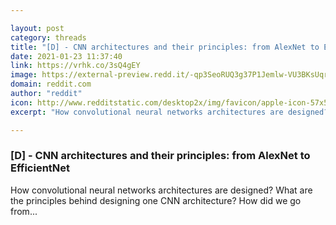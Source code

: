 ```yaml
---

layout: post
category: threads
title: "[D] - CNN architectures and their principles: from AlexNet to EfficientNet"
date: 2021-01-23 11:37:40
link: https://vrhk.co/3sQ4gEY
image: https://external-preview.redd.it/-qp3SeoRUQ3g37P1Jemlw-VU3BKsUqrCtUjhNM-O3sM.jpg?width=1074&height=453&auto=webp&crop=1074:453,smart&s=feea9b61281d65ec4171e438baecadf5df3d5345
domain: reddit.com
author: "reddit"
icon: http://www.redditstatic.com/desktop2x/img/favicon/apple-icon-57x57.png
excerpt: "How convolutional neural networks architectures are designed? What are the principles behind designing one CNN architecture? How did we go from..."

---
```


### [D] - CNN architectures and their principles: from AlexNet to EfficientNet

How convolutional neural networks architectures are designed? What are the principles behind designing one CNN architecture? How did we go from...